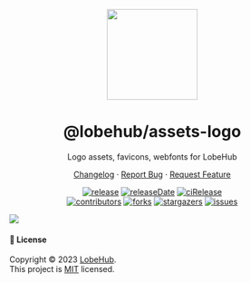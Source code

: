 <p align="center">
  <img width="160" src="https://npm.elemecdn.com/@lobehub/assets/logo/logo-3d.webp">
</p>
<h1 align="center">@lobehub/assets-logo</h1>

<div align="center">

Logo assets, favicons, webfonts for LobeHub

[Changelog](./CHANGELOG.md) · [Report Bug][issues-url] · [Request Feature][issues-url]

<!-- SHIELD GROUP -->

[![release][release-shield]][release-url]
[![releaseDate][release-date-shield]][release-date-url]
[![ciRelease][ci-release-shield]][ci-release-url] <br/>
[![contributors][contributors-shield]][contributors-url]
[![forks][forks-shield]][forks-url]
[![stargazers][stargazers-shield]][stargazers-url]
[![issues][issues-shield]][issues-url]

</div>

![](https://raw.githubusercontent.com/andreasbm/readme/master/assets/lines/rainbow.png)


#### 📝 License

Copyright © 2023 [LobeHub][profile-url]. <br />
This project is [MIT](./LICENSE) licensed.

<!-- LINK GROUP -->

[profile-url]: https://github.com/lobehub
[gitpod-url]: https://gitpod.io/#https://github.com/lobehub/lobe-assets

<!-- SHIELD LINK GROUP -->

[back-to-top]: https://img.shields.io/badge/-BACK_TO_TOP-151515?style=flat-square

<!-- release -->

[release-shield]: https://img.shields.io/npm/v/@lobehub/assets-logo?label=%F0%9F%A4%AF%20NPM
[release-url]: https://www.npmjs.com/package/@lobehub/assets-logo

<!-- releaseDate -->

[release-date-shield]: https://img.shields.io/github/release-date/lobehub/lobe-assets?style=flat
[release-date-url]: https://github.com/lobehub/lobe-assets/releases

<!-- ciRelease -->

[ci-release-shield]: https://github.com/lobehub/lobe-assets/workflows/Release%20CI/badge.svg
[ci-release-url]: https://github.com/lobehub/lobe-assets/actions?query=workflow%3ARelease%20CI

<!-- contributors -->

[contributors-shield]: https://img.shields.io/github/contributors/lobehub/lobe-assets.svg?style=flat
[contributors-url]: https://github.com/lobehub/lobe-assets/graphs/contributors

<!-- forks -->

[forks-shield]: https://img.shields.io/github/forks/lobehub/lobe-assets.svg?style=flat
[forks-url]: https://github.com/lobehub/lobe-assets/network/members

<!-- stargazers -->

[stargazers-shield]: https://img.shields.io/github/stars/lobehub/lobe-assets.svg?style=flat
[stargazers-url]: https://github.com/lobehub/lobe-assets/stargazers

<!-- issues -->

[issues-shield]: https://img.shields.io/github/issues/lobehub/lobe-assets.svg?style=flat
[issues-url]: https://github.com/lobehub/lobe-assets/issues/new/choose
